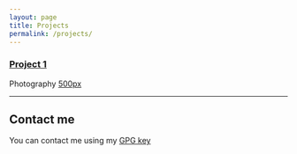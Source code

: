 ```yaml
---
layout: page
title: Projects
permalink: /projects/
---
```


### [Project 1](https://github.com/tux4kids/tuxmania) 
Photography
[500px](https://500px.com/lcerezo)
***



## Contact me
You can contact me using my [GPG key](https://raw.githubusercontent.com/lcerezo/scriptz/master/pgppublickey.txt)

